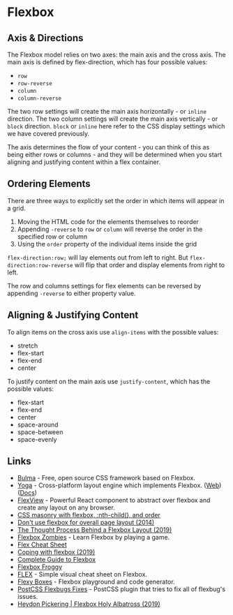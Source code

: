 # Flexbox

## Axis & Directions

The Flexbox model relies on two axes: the main axis and the cross axis. The main axis is defined by flex-direction, which has four possible values:

* `row`
* `row-reverse`
* `column`
* `column-reverse`

The two row settings will create the main axis horizontally - or `inline` direction. The two column settings will create the main axis vertically - or `block` direction. `block` or `inline` here refer to the CSS display settings which we have covered previously.

The axis determines the flow of your content - you can think of this as being either rows or columns - and they will be determined when you start aligning and justifying content within a flex container.

## Ordering Elements

There are three ways to explicitly set the order in which items will appear in a grid.

1. Moving the HTML code for the elements themselves to reorder
2. Appending `-reverse` to `row` or `column` will reverse the order in the specified row or column
3. Using the `order` property of the individual items inside the grid

`flex-direction:row;` will lay elements out from left to right. But `flex-direction:row-reverse` will flip that order and display elements from right to left.

The row and columns settings for flex elements can be reversed by appending `-reverse` to either property value.

## Aligning & Justifying Content

To align items on the cross axis use `align-items` with the possible values:

* stretch
* flex-start
* flex-end
* center

To justify content on the main axis use `justify-content`, which has the possible values:

* flex-start
* flex-end
* center
* space-around
* space-between
* space-evenly

## Links

* [Bulma](https://bulma.io) - Free, open source CSS framework based on Flexbox.
* [Yoga](https://github.com/facebook/yoga) - Cross-platform layout engine which implements Flexbox. \([Web](https://yogalayout.com/)\) \([Docs](https://yogalayout.com/docs)\)
* [FlexView](https://github.com/buildo/react-flexview) - Powerful React component to abstract over flexbox and create any layout on any browser.
* [CSS masonry with flexbox, :nth-child\(\), and order](https://tobiasahlin.com/blog/masonry-with-css/)
* [Don't use flexbox for overall page layout \(2014\)](https://jakearchibald.com/2014/dont-use-flexbox-for-page-layout/)
* [The Thought Process Behind a Flexbox Layout \(2019\)](https://css-tricks.com/the-thought-process-behind-a-flexbox-layout/)
* [Flexbox Zombies](https://flexboxzombies.com/p/flexbox-zombies) - Learn Flexbox by playing a game.
* [Flex Cheat Sheet](https://yoksel.github.io/flex-cheatsheet/)
* [Coping with flexbox \(2019\)](https://kgrz.io/coping-with-flexbox.html)
* [Complete Guide to Flexbox](https://css-tricks.com/snippets/css/a-guide-to-flexbox/)
* [Flexbox Froggy](http://flexboxfroggy.com/)
* [FLEX](http://flexbox.malven.co/) - Simple visual cheat sheet on Flexbox.
* [Flexy Boxes](https://the-echoplex.net/flexyboxes/) - Flexbox playground and code generator.
* [PostCSS Flexbugs Fixes](https://github.com/luisrudge/postcss-flexbugs-fixes) - PostCSS plugin that tries to fix all of flexbug's issues.
* [Heydon Pickering \| Flexbox Holy Albatross \(2019\)](https://www.youtube.com/watch?v=RUyNJaoJH_k)

